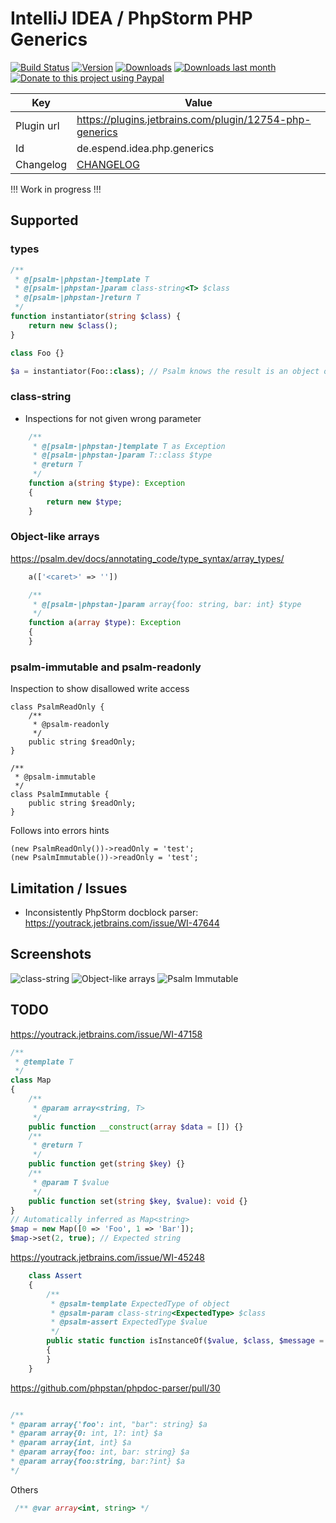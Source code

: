 # IntelliJ IDEA / PhpStorm PHP Generics

[![Build Status](https://travis-ci.org/Haehnchen/idea-php-generics-plugin.svg?branch=master)](https://travis-ci.org/Haehnchen/idea-php-generics-plugin)
[![Version](http://phpstorm.espend.de/badge/12754/version)](https://plugins.jetbrains.com/plugin/12754)
[![Downloads](http://phpstorm.espend.de/badge/12754/downloads)](https://plugins.jetbrains.com/plugin/12754)
[![Downloads last month](http://phpstorm.espend.de/badge/12754/last-month)](https://plugins.jetbrains.com/plugin/12754)
[![Donate to this project using Paypal](https://img.shields.io/badge/paypal-donate-yellow.svg)](https://www.paypal.me/DanielEspendiller)


Key         | Value
----------- | -----------
Plugin url  | https://plugins.jetbrains.com/plugin/12754-php-generics
Id          | de.espend.idea.php.generics
Changelog   | [CHANGELOG](CHANGELOG.md)


!!! Work in progress !!!

## Supported

### types

```php
/**
 * @[psalm-|phpstan-]template T
 * @[psalm-|phpstan-]param class-string<T> $class
 * @[psalm-|phpstan-]return T
 */
function instantiator(string $class) {
    return new $class();
}

class Foo {}

$a = instantiator(Foo::class); // Psalm knows the result is an object of type Foo
```

### class-string

 * Inspections for not given wrong parameter

```php
    /**
     * @[psalm-|phpstan-]template T as Exception
     * @[psalm-|phpstan-]param T::class $type
     * @return T
     */
    function a(string $type): Exception
    {
        return new $type;
    }
```

### Object-like arrays

https://psalm.dev/docs/annotating_code/type_syntax/array_types/

```php
    a(['<caret>' => ''])

```

```php
    /**
     * @[psalm-|phpstan-]param array{foo: string, bar: int} $type
     */
    function a(array $type): Exception
    {
    }
```


### psalm-immutable and psalm-readonly

Inspection to show disallowed write access

```
class PsalmReadOnly {
    /**
     * @psalm-readonly
     */
    public string $readOnly;
}

/**
 * @psalm-immutable
 */
class PsalmImmutable {
    public string $readOnly;
}
```

Follows into errors hints

```
(new PsalmReadOnly())->readOnly = 'test';
(new PsalmImmutable())->readOnly = 'test';
```

## Limitation / Issues

 * Inconsistently PhpStorm docblock parser: https://youtrack.jetbrains.com/issue/WI-47644
 
 ## Screenshots

 ![class-string](https://plugins.jetbrains.com/files/12754/screenshot_20052.png)
 ![Object-like arrays](https://plugins.jetbrains.com/files/12754/screenshot_21124.png)
 ![Psalm Immutable](https://plugins.jetbrains.com/files/12754/screenshot_21166.png)

## TODO

https://youtrack.jetbrains.com/issue/WI-47158

```php
/**
 * @template T
 */
class Map
{
    /**
     * @param array<string, T>
     */
    public function __construct(array $data = []) {}
    /**
     * @return T
     */
    public function get(string $key) {}
    /**
     * @param T $value
     */
    public function set(string $key, $value): void {}
}
// Automatically inferred as Map<string>
$map = new Map([0 => 'Foo', 1 => 'Bar']);
$map->set(2, true); // Expected string
```


https://youtrack.jetbrains.com/issue/WI-45248


```php
    class Assert
    {
        /**
         * @psalm-template ExpectedType of object
         * @psalm-param class-string<ExpectedType> $class
         * @psalm-assert ExpectedType $value
         */
        public static function isInstanceOf($value, $class, $message = '')
        {
        }
    }
```


https://github.com/phpstan/phpdoc-parser/pull/30

```php

/**
* @param array{'foo': int, "bar": string} $a
* @param array{0: int, 1?: int} $a
* @param array{int, int} $a
* @param array{foo: int, bar: string} $a
* @param array{foo:string, bar:?int} $a
*/
```

Others

```php
 /** @var array<int, string> */
 ```